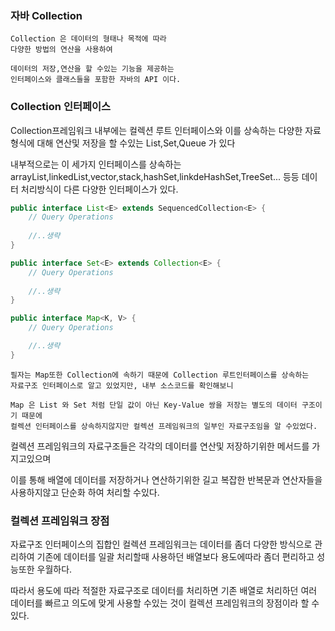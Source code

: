 ### 자바 Collection


    Collection 은 데이터의 형태나 목적에 따라 
    다양한 방법의 연산을 사용하여 
    
    데이터의 저장,연산을 할 수있는 기능을 제공하는
    인터페이스와 클래스들을 포함한 자바의 API 이다.

### Collection 인터페이스

Collection프레임워크 내부에는 컬렉션 루트 인터페이스와 이를 
상속하는 다양한 자료형식에 대해 연산및 저장을 할 수있는
List,Set,Queue 가 있다 

내부적으로는 이 세가지 인터페이스를 상속하는
arrayList,linkedList,vector,stack,hashSet,linkdeHashSet,TreeSet... 등등
데이터 처리방식이 다른 다양한 인터페이스가 있다.


```java
public interface List<E> extends SequencedCollection<E> {
    // Query Operations
    
    //..생략
}

public interface Set<E> extends Collection<E> {
    // Query Operations
    
    //..생략
}

public interface Map<K, V> {
    // Query Operations

    //..생략
}
```
    필자는 Map또한 Collection에 속하기 때문에 Collection 루트인터페이스를 상속하는
    자료구조 인터페이스로 알고 있었지만, 내부 소스코드를 확인해보니
    
    Map 은 List 와 Set 처럼 단일 값이 아닌 Key-Value 쌍을 저장는 별도의 데이터 구조이기 때문에
    컬렉션 인터페이스를 상속하지않지만 컬렉션 프레임워크의 일부인 자료구조임을 알 수있었다.

컬렉션 프레임워크의 자료구조들은 각각의 데이터를 연산및 저장하기위한
메서드를 가지고있으며

이를 통해 배열에 데이터를 저장하거나 연산하기위한
길고 복잡한 반복문과 연산자들을 사용하지않고 단순화 하여 처리할 수있다.

### 컬렉션 프레임워크 장점

자료구조 인터페이스의 집합인 컬렉션 프레임워크는 데이터를 좀더
다양한 방식으로 관리하여 기존에 데이터를 일괄 처리할때 사용하던 배열보다
용도에따라 좀더 편리하고 성능또한 우월하다.


따라서 용도에 따라 적절한 자료구조로 데이터를 처리하면
기존 배열로 처리하던 여러 데이터를 빠르고 의도에 맞게 사용할 수있는 것이
컬렉션 프레임워크의 장점이라 할 수 있다.